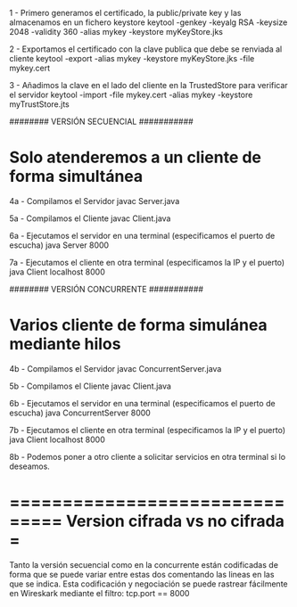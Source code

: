 
1 - Primero generamos el certificado, la public/private key y las almacenamos en un fichero     keystore
keytool -genkey -keyalg RSA -keysize 2048 -validity 360 -alias mykey -keystore myKeyStore.jks

2 - Exportamos el certificado con la clave publica que debe se renviada al cliente
keytool -export -alias mykey -keystore myKeyStore.jks -file mykey.cert

3 - Añadimos la clave en el lado del cliente en la TrustedStore para verificar el servidor
keytool -import -file mykey.cert -alias mykey -keystore myTrustStore.jts


########        VERSIÓN SECUENCIAL        ###########
# Solo atenderemos a un cliente de forma simultánea #

4a - Compilamos el Servidor
javac Server.java

5a - Compilamos el Cliente
javac Client.java

6a - Ejecutamos el servidor en una terminal (especificamos el puerto de escucha)
java Server 8000

7a - Ejecutamos el cliente en otra terminal (especificamos la IP y el puerto)
java Client localhost 8000

########        VERSIÓN CONCURRENTE       ###########
# Varios cliente de forma simulánea mediante hilos  #
4b - Compilamos el Servidor
javac ConcurrentServer.java

5b - Compilamos el Cliente
javac Client.java

6b - Ejecutamos el servidor en una terminal (especificamos el puerto de escucha)
java ConcurrentServer 8000

7b - Ejecutamos el cliente en otra terminal (especificamos la IP y el puerto)
java Client localhost 8000

8b - Podemos poner a otro cliente a solicitar servicios en otra terminal si lo deseamos.


===============================
Version cifrada vs no cifrada =
===============================
Tanto la versión secuencial como en la concurrente están codificadas de forma que se puede
variar entre estas dos comentando las lineas en las que se indica.
Esta codificación y negociación se puede rastrear fácilmente en Wireskark mediante el filtro:
tcp.port == 8000

